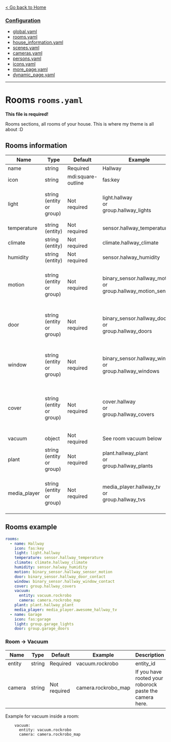 [< Go back to Home](../index.md)

### [Configuration](index.md)
* [global.yaml](global.md)
* [rooms.yaml](rooms.md)
* [house_information.yaml](house_information.md)
* [scenes.yaml](scenes.md)
* [cameras.yaml](cameras.md)
* [persons.yaml](persons.md)
* [icons.yaml](icons.md)
* [more_page.yaml](more_page.md)
* [dynamic_page.yaml](dynamic_page.md)

---

# Rooms `rooms.yaml`

**This file is required!**

Rooms sections, all rooms of your house. This is where my theme is all about :D

## Rooms information

| Name | Type | Default | Example | Description |
|--------------|---------------------------|--------------------|--------------------------------------------------------------|-----------------------------------------------------------------------------------|
| name | string | Required | Hallway | Room name |
| icon | string | mdi:square-outline | fas:key | Room icon |
| light | string <br>(entity or group) | Not required | light.hallway<br> or <br>group.hallway_lights | Single light entity or group entity (with only light entities inside) |
| temperature | string  (entity) | Not required | sensor.hallway_temperature | Temperature sensor entity |
| climate | string <br>(entity) | Not required | climate.hallway_climate | Climate entity |
| humidity | string <br>(entity) | Not required | sensor.halway_humidity | Humidity sensor entity |
| motion | string <br>(entity or group) | Not required | binary_sensor.hallway_motion<br> or <br>group.hallway_motion_sensors | Motion sensor(s). Can be binary_sensor or a group of binary_sensors |
| door | string <br>(entity or group) | Not required | binary_sensor.hallway_door<br> or <br>group.hallway_doors | Door contact(s). Can be binary_sensor or a group of binary_sensors |
| window | string <br>(entity or group) | Not required | binary_sensor.hallway_window<br> or <br>group.hallway_windows | Window sensor(s). Can be binary_sensor or a group of binary_sensors |
| cover | string <br>(entity or group) | Not required | cover.hallway<br> or <br>group.hallway_covers | Cover(s) (blinds, rolling_shutters etc). Can be single cover or a group of covers |
| vacuum | object | Not required | See room vacuum below | Vacuum |
| plant | string <br>(entity or group) | Not required | plant.hallway_plant<br> or <br>group.hallway_plants | Plant(s). Can be single plant or a group of plants |
| media_player | string <br>(entity or group) | Not required | media_player.hallway_tv<br> or <br>group.hallway_tvs | Media player(s). Can be single media_player or a group of media_players |

## Rooms example
```YAML
rooms:
  - name: Hallway
    icon: fas:key
    light: light.hallway
    temperature: sensor.hallway_temperature
    climate: climate.hallway_climate
    humidity: sensor.halway_humidity
    motion: binary_sensor.hallway_sensor_motion
    door: binary_sensor.hallway_door_contact
    window: binary_sensor.hallway_window_contact
    cover: group.hallway_covers
    vacuum: 
      entity: vacuum.rockrobo
      camera: camera.rockrobo_map
    plant: plant.hallway_plant
    media_player: media_player.awesome_hallway_tv
  - name: Garage
    icon: fas:garage
    light: group.garage_lights
    door: group.garage_doors
```    

### Room -> Vacuum

| Name | Type | Default | Example | Description |
|----------|--------|---------------------|---------------------|---------------------------------------------------------|
| entity | string | Required | vacuum.rockrobo | entity_id |
| camera | string | Not required | camera.rockrobo_map | If you have rooted your roborock paste the camera here. |

Example for vacuum inside a room:
```
    vacuum: 
      entity: vacuum.rockrobo
      camera: camera.rockrobo_map
````